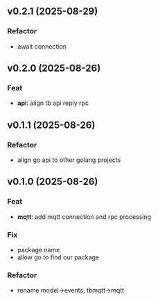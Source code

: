 ## v0.2.1 (2025-08-29)

### Refactor

- await connection

## v0.2.0 (2025-08-26)

### Feat

- **api**: align tb api reply rpc

## v0.1.1 (2025-08-26)

### Refactor

- align go api to other golang projects

## v0.1.0 (2025-08-26)

### Feat

- **mqtt**: add mqtt connection and rpc processing

### Fix

- package name
- allow go to find our package

### Refactor

- rename model->events, tbmqtt->mqtt
